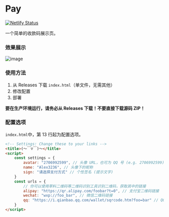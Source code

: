 # Pay

[![Netlify Status](https://api.netlify.com/api/v1/badges/7badc2ac-2e40-4ed2-8df5-704a25fc921d/deploy-status)](https://app.netlify.com/sites/al-pay/deploys)

一个简单的收款码展示页。

### 效果展示

![image](https://user-images.githubusercontent.com/45303195/154835925-7bdd539b-550c-4734-bdfa-9aa64744e5e5.png)

### 使用方法

1. 从 Releases 下载 `index.html`（单文件，无需其他）
2. 修改配置
3. 部署

**要在生产环境运行，请务必从 Releases 下载！不要直接下载源码 ZIP！**

### 配置选项

`index.html`中，第 13 行起为配置选项。

```html
<!-- Settings: Change these to your links -->
<title>(～￣▽￣)～</title>
<script>
    const settings = {
        avatar: "2706992599", // 头像 URL，也可为 QQ 号 (e.g. 2706992599) 或 Github 用户名 (e.g. alex3236)
        name: "Alex3236", // 头像下的昵称
        sign: "请选择支付方式" // 个性签名 (提示文字)
    }
    const urls = {
        // 你可以使用草料二维码等二维码识别工具识别二维码，获取其中的链接
        alipay: "https://qr.alipay.com/foobar?t=0", // 支付宝二维码链接
        wechat: "wxp://foo_bar", // 微信二维码链接
        qq: "https://i.qianbao.qq.com/wallet/sqrcode.htm?foo=bar" // QQ 二维码链接
    }
</script>
```
